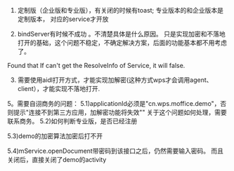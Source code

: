 1. 定制版（企业版和专业版），有关闭的时候有toast;
专业版本的和企业版本是定制版本， <action android:name="cn.wps.moffice.service.OfficeService"/>对应的service才开放

2. bindServer有时候不成功 。不清楚具体是什么原因。
只是实现加密和不落地打开的基础，这个问题不稳定，不确定解决方案，后面的功能基本都不用考虑了。

Found that If can't get the ResolveInfo of Service, it will false.

3. 需要使用aidl打开方式，才能实现加解密(这种方式wps才会调用agent、client），才能实现不落地打开.

5。需要自诩商务的问题：
5.1)applicationId必须是"cn.wps.moffice.demo"，否则提示"连接不到第三方应用，加解密功能将失效""
   关于这个问题如何处理，需要联系商务。
5.2)如何判断专业版，是否已经注册

5.3)demo的加密算法加密后打不开

5.4)mService.openDocument带密码到该接口之后，仍然需要输入密码。
而且关闭后，直接关闭了demo的activity

